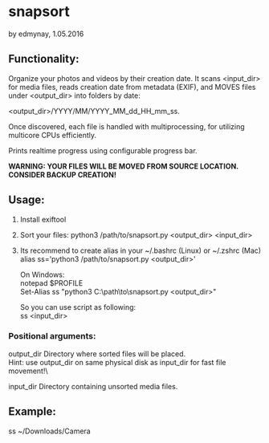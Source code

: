 # snapsort
by edmynay, 1.05.2016

## Functionality:
Organize your photos and videos by their creation date.
It scans <input_dir> for media files,
reads creation date from metadata (EXIF),
and MOVES files under <output_dir> into folders by date:

<output_dir>/YYYY/MM/YYYY_MM_dd_HH_mm_ss.<ext>

Once discovered, each file is handled with multiprocessing,
for utilizing multicore CPUs efficiently.

Prints realtime progress using configurable progress bar.

**WARNING: YOUR FILES WILL BE MOVED FROM SOURCE LOCATION.\
         CONSIDER BACKUP CREATION!**

## Usage:
1. Install exiftool
2. Sort your files:
python3 /path/to/snapsort.py <output_dir> <input_dir>
3. Its recommend to create alias in your ~/.bashrc (Linux) or ~/.zshrc (Mac)
alias ss='python3 /path/to/snapsort.py <output_dir>'

   On Windows:\
notepad $PROFILE\
Set-Alias ss "python3 C:\path\to\snapsort.py <output_dir>"

    So you can use script as following:\
ss <input_dir>




### Positional arguments:
output_dir     Directory where sorted files will be placed.\
               Hint: use output_dir on same physical disk as input_dir for fast file movement!\

input_dir      Directory containing unsorted media files.
## Example:
ss ~/Downloads/Camera
